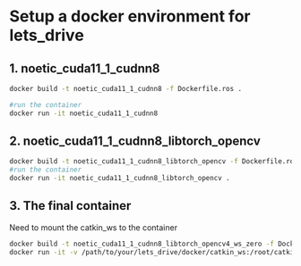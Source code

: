 # Setup a docker environment for lets_drive

## 1. noetic_cuda11_1_cudnn8

```bash
docker build -t noetic_cuda11_1_cudnn8 -f Dockerfile.ros .

#run the container
docker run -it noetic_cuda11_1_cudnn8
```



## 2. noetic_cuda11_1_cudnn8_libtorch_opencv

```bash
docker build -t noetic_cuda11_1_cudnn8_libtorch_opencv -f Dockerfile.ros_torch_opencv .
#run the container
docker run -it noetic_cuda11_1_cudnn8_libtorch_opencv .
```



## 3. The final container

Need to mount the catkin_ws to the container

```bash
docker build -t noetic_cuda11_1_cudnn8_libtorch_opencv4_ws_zero -f Dockerfile.init .
docker run -it -v /path/to/your/lets_drive/docker/catkin_ws:/root/catkin_ws lets_drive_test1 /bin/bash
```

